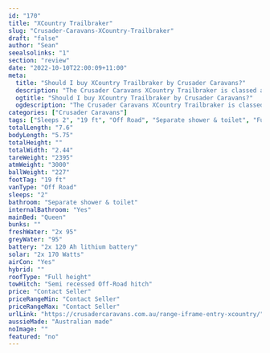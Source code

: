 ```yaml
---
id: "170"
title: "XCountry Trailbraker"
slug: "Crusader-Caravans-XCountry-Trailbraker"
draft: "false"
author: "Sean"
seealsolinks: "1"
section: "review"
date: "2022-10-10T22:00:09+11:00"
meta:
  title: "Should I buy XCountry Trailbraker by Crusader Caravans?"
  description: "The Crusader Caravans XCountry Trailbraker is classed as Off Road, and sleeps 2 people. It is Australian made and comes in at 19 ft. It generally has Separate shower & toilet."
  ogtitle: "Should I buy XCountry Trailbraker by Crusader Caravans?"
  ogdescription: "The Crusader Caravans XCountry Trailbraker is classed as Off Road, and sleeps 2 people. It is Australian made and comes in at 19 ft. It generally has Separate shower & toilet."
categories: ["Crusader Caravans"]
tags: ["Sleeps 2", "19 ft", "Off Road", "Separate shower & toilet", "Full height", "Price Unknown"]
totalLength: "7.6"
bodyLength: "5.75"
totalHeight: ""
totalWidth: "2.44"
tareWeight: "2395"
atmWeight: "3000"
ballWeight: "227"
footTag: "19 ft"
vanType: "Off Road"
sleeps: "2"
bathroom: "Separate shower & toilet"
internalBathroom: "Yes"
mainBed: "Queen"
bunks: ""
freshWater: "2x 95"
greyWater: "95"
battery: "2x 120 Ah lithium battery"
solar: "2x 170 Watts"
airCon: "Yes"
hybrid: ""
roofType: "Full height"
towHitch: "Semi recessed Off-Road hitch"
price: "Contact Seller"
priceRangeMin: "Contact Seller"
priceRangeMax: "Contact Seller"
urlLink: "https://crusadercaravans.com.au/range-iframe-entry-xcountry/"
aussieMade: "Australian made"
noImage: ""
featured: "no"
---
```

